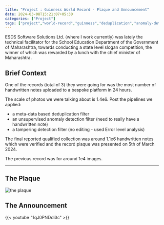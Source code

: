 ```yaml
---
title: "Project : Guinness World Record - Plaque and Announcement"
date: 2024-03-08T15:21:07+05:30
categories: ["Project"]
tags: ["project","world-record","guinness","deduplication","anomaly-detection","tampering-detection"]
---
```


ESDS Software Solutions Ltd. (where I work currently) was lately the
technical facilitator for the School Education Department of the
Government of Maharashtra, towards conducting a state level slogan
competition, the winner of which was rewarded by a lunch with the
chief minister of Maharashtra.  


## Brief Context 

One of the records (total of 3) they were going for was the most number of
handwritten notes uploaded to a bespoke platform in 24 hours.  

The scale of photos we were talking about is 1.4e6. Post the pipelines
we applied:  
 - a meta-data based deduplication filter  
 - an unsupervised anomaly detection filter (need to really have a
   handwritten note)  
 - a tampering detection filter (no editing - used
   Error level analysis)  
 
The final reported qualified collection was around 1.1e6 handwritten
notes which were verified and the record plaque was presented on 5th
of March 2024.  

The previous record was for around 1e4 images.  

---

## The Plaque

![the plaque](https://ik.imagekit.io/rajp152k/rpdev/Guinness%20world%20record%20dedup/gwr.png?updatedAt=1709893092012)

## The Announcement

{{< youtube "1qJ0PNDdi3c" >}}  
